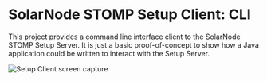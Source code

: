 # SolarNode STOMP Setup Client: CLI

This project provides a command line interface client to the SolarNode STOMP Setup Server.
It is just a basic proof-of-concept to show how a Java application could be written to
interact with the Setup Server.

![Setup Client screen capture](docs/solarnode-setup-stomp-client-cli.gif)

